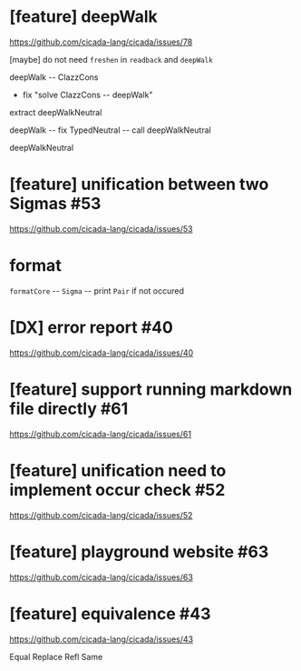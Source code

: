 # [feature] deepWalk

https://github.com/cicada-lang/cicada/issues/78

[maybe] do not need `freshen` in `readback` and `deepWalk`

deepWalk -- ClazzCons

- fix "solve ClazzCons -- deepWalk"

extract deepWalkNeutral

deepWalk -- fix TypedNeutral -- call deepWalkNeutral

deepWalkNeutral

# [feature] unification between two Sigmas #53

https://github.com/cicada-lang/cicada/issues/53

# format

`formatCore` -- `Sigma` -- print `Pair` if not occured

# [DX] error report #40

https://github.com/cicada-lang/cicada/issues/40

# [feature] support running markdown file directly #61

https://github.com/cicada-lang/cicada/issues/61

# [feature] unification need to implement occur check #52

https://github.com/cicada-lang/cicada/issues/52

# [feature] playground website #63

https://github.com/cicada-lang/cicada/issues/63

# [feature] equivalence #43

https://github.com/cicada-lang/cicada/issues/43

Equal
Replace
Refl
Same
